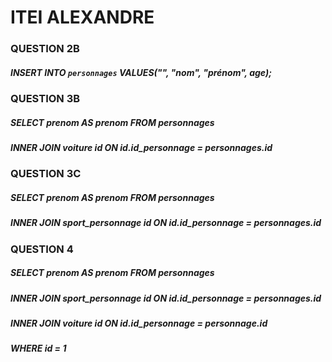 # ITEI ALEXANDRE


### QUESTION 2B

##### INSERT INTO `personnages` VALUES("", "nom", "prénom", age);


### QUESTION 3B

##### SELECT prenom AS prenom FROM personnages
##### INNER JOIN voiture id ON id.id_personnage = personnages.id


### QUESTION 3C

##### SELECT prenom AS prenom FROM personnages
##### INNER JOIN sport_personnage id ON id.id_personnage = personnages.id


### QUESTION 4

##### SELECT prenom AS prenom FROM personnages
##### INNER JOIN sport_personnage id ON id.id_personnage = personnages.id
##### INNER JOIN voiture id ON id.id_personnage = personnage.id
##### WHERE id = 1
